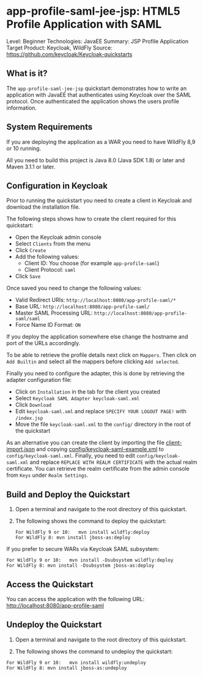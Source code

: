 app-profile-saml-jee-jsp: HTML5 Profile Application with SAML
=============================================================

Level: Beginner
Technologies: JavaEE
Summary: JSP Profile Application
Target Product: Keycloak, WildFly
Source: <https://github.com/keycloak/Keycloak-quickstarts>


What is it?
-----------

The `app-profile-saml-jee-jsp` quickstart demonstrates how to write an application with JavaEE that
authenticates using Keycloak over the SAML protocol. Once authenticated the application shows the users profile information.


System Requirements
-------------------

If you are deploying the application as a WAR you need to have WildFly 8,9 or 10 running.

All you need to build this project is Java 8.0 (Java SDK 1.8) or later and Maven 3.1.1 or later.


Configuration in Keycloak
-----------------------

Prior to running the quickstart you need to create a client in Keycloak and download the installation file.

The following steps shows how to create the client required for this quickstart:

* Open the Keycloak admin console
* Select `Clients` from the menu
* Click `Create`
* Add the following values:
  * Client ID: You choose (for example `app-profile-saml`)
  * Client Protocol: `saml`
* Click `Save`

Once saved you need to change the following values:

* Valid Redirect URIs: `http://localhost:8080/app-profile-saml/*`
* Base URL: `http://localhost:8080/app-profile-saml/`
* Master SAML Processing URL: `http://localhost:8080/app-profile-saml/saml`
* Force Name ID Format: `ON`

If you deploy the application somewhere else change the hostname and port of the URLs accordingly.

To be able to retrieve the profile details next click on `Mappers`. Then click on `Add Builtin` and select all the
mappers before clicking `Add selected`.

Finally you need to configure the adapter, this is done by retrieving the adapter configuration file:

* Click on `Installation` in the tab for the client you created
* Select `Keycloak SAML Adapter keycloak-saml.xml`
* Click `Download`
* Edit `keycloak-saml.xml` and replace `SPECIFY YOUR LOGOUT PAGE!` with `/index.jsp`
* Move the file `keycloak-saml.xml` to the `config/` directory in the root of the quickstart

As an alternative you can create the client by importing the file [client-import.json](config/client-import.json) and
copying [config/keycloak-saml-example.xml](config/keycloak-saml-example.xml) to `config/keycloak-saml.xml`. Finally,
you need to edit `config/keycloak-saml.xml` and replace `REPLACE WITH REALM CERTIFICATE` with the actual realm certificate.
You can retrieve the realm certificate from the admin console from `Keys` under `Realm Settings`.


Build and Deploy the Quickstart
--------------------------------

1. Open a terminal and navigate to the root directory of this quickstart.

2. The following shows the command to deploy the quickstart:

   ````
   For WildFly 9 or 10:   mvn install wildfly:deploy
   For WildFly 8: mvn install jboss-as:deploy
   ````

If you prefer to secure WARs via Keycloak SAML subsystem:

   ````
   For WildFly 9 or 10:   mvn install -Dsubsystem wildfly:deploy
   For WildFly 8: mvn install -Dsubsystem jboss-as:deploy
   ````

Access the Quickstart
----------------------

You can access the application with the following URL: <http://localhost:8080/app-profile-saml>


Undeploy the Quickstart
--------------------

1. Open a terminal and navigate to the root directory of this quickstart.

2. The following shows the command to undeploy the quickstart:

````
For WildFly 9 or 10:   mvn install wildfly:undeploy
For WildFly 8: mvn install jboss-as:undeploy
````
